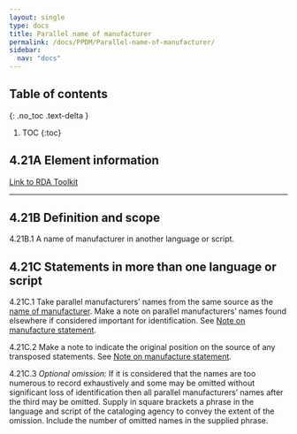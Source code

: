 ```yaml
---
layout: single
type: docs
title: Parallel name of manufacturer
permalink: /docs/PPDM/Parallel-name-of-manufacturer/
sidebar:
  nav: "docs"
---
```



## Table of contents
{: .no_toc .text-delta }

1. TOC
{:toc}

## 4.21A Element information

[Link to RDA Toolkit](https://beta.rdatoolkit.org/Content/Index?externalId=en-US_ala-61a1d2e6-9672-36d4-a7b5-c1e37f685797)

---

## 4.21B Definition and scope

<a name="4.21B.1">4.21B.1</a> A name of manufacturer in another language or script.

## 4.21C Statements in more than one language or script

<a name="4.18C.1">4.21C.1</a> Take parallel manufacturers’ names from the same source as the [name of manufacturer](.../docs/PPDM/Name-of-manufacturer). Make a note on parallel manufacturers’ names found elsewhere if considered important for identification. See [Note on manufacture statement](.../docs/PPDM/Note-on-manufacture-statement).

<a name="4.18C.2">4.21C.2</a> Make a note to indicate the original position on the source of any transposed statements. See [Note on manufacture statement](.../docs/PPDM/Note-on-manufacture-statement). 

<a name="4.18C.3">4.21C.3</a> *Optional omission:* If it is considered that the names are too numerous to record exhaustively and some may be omitted without significant loss of identification then all parallel manufacturers’ names after the third may be omitted. Supply in square brackets a phrase in the language and script of the cataloging agency to convey the extent of the omission. Include the number of omitted names  in the supplied phrase.
